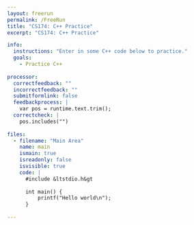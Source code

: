 ```yaml
---
layout: freerun
permalink: /FreeRun
title: "CS174: C++ Practice"
excerpt: "CS174: C++ Practice"

info:
  instructions: "Enter in some C++ code below to practice."
  goals:
    - Practice C++
    
processor:  
  correctfeedback: "" 
  incorrectfeedback: ""
  submitformlink: false
  feedbackprocess: | 
    var pos = runtime.text.trim();
  correctcheck: |
    pos.includes("") 
 
files:
  - filename: "Main Area"
    name: main
    ismain: true
    isreadonly: false
    isvisible: true
    code: | 
      #include &ltstdio.h&gt
      
      int main() {
          printf("Hello world\n");
      }
        
---
```

